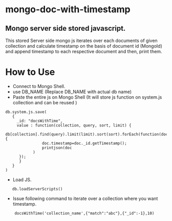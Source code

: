 # mongo-doc-with-timestamp

## Mongo server side stored javascript.

This stored Server side mongo js iterates over each documents of given collection
and calculate timestamp on the basis of document id (MongoId) and append timestamp to each 
respective document and then, print them.

# How to Use

* Connect to Mongo Shell.
* use DB_NAME (Replace DB_NAME with actual db name)
* Paste the entire js on Mongo Shell (It will store js function on system.js collection and can be reused )

```
db.system.js.save(
   {
     _id: "docsWithTime",
     value : function(collection, query, sort, limit) {
                db[collection].find(query).limit(limit).sort(sort).forEach(function(doc){
                doc.timestamp=doc._id.getTimestamp();
                printjson(doc
            )
      }); 
      }
   }
)
```

* Load JS.

```
   db.loadServerScripts()
```

* Issue following command to iterate over a collection where you want timestamp.


```
    docsWithTime('collection_name',{"match":"abc"},{"_id":-1},10)
```

